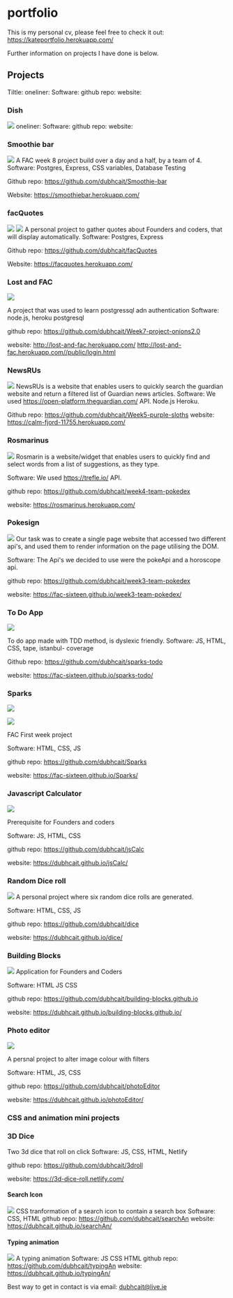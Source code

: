 # portfolio


This is my personal cv, please feel free to check it out: https://kateportfolio.herokuapp.com/

Further information on projects I have done is below. 

## Projects


Tiltle:
oneliner:
Software:
github repo: 
website:

### Dish
![](https://i.imgur.com/wjKlKEd.png)
oneliner:
Software:
github repo: 
website:


### Smoothie bar

![](https://i.imgur.com/G2cx6xm.png)
A FAC week 8 project build over a day and a half, by a team of 4. 
Software: Postgres, Express, CSS variables, Database Testing

Github repo: https://github.com/dubhcait/Smoothie-bar

Website: https://smoothiebar.herokuapp.com/

### facQuotes
![](https://i.imgur.com/ZrLbO7m.png)
![](https://i.imgur.com/oNK3LuB.png)
A personal project to gather quotes about Founders and coders, that will display automatically.
Software: Postgres, Express 

Github repo: https://github.com/dubhcait/facQuotes 

Website: https://facquotes.herokuapp.com/


### Lost and FAC

![](https://i.imgur.com/RmGF1fu.png)

A project that was used to learn postgressql adn authentication
Software: node.js, heroku postgresql

github repo: https://github.com/dubhcait/Week7-project-onions2.0

website: http://lost-and-fac.herokuapp.com/
      http://lost-and-fac.herokuapp.com//public/login.html 


### NewsRUs
![](https://i.imgur.com/1Z4ayCE.png)
NewsRUs is a website that enables users to quickly search the guardian website and return a filtered list of Guardian news articles.
Software: We used https://open-platform.theguardian.com/ API. Node.js Heroku.

Github repo: https://github.com/dubhcait/Week5-purple-sloths 
website: https://calm-fjord-11755.herokuapp.com/


### Rosmarinus
![](https://i.imgur.com/Dn2hJp0.png)
Rosmarin is a website/widget that enables users to quickly find and select words from a list of suggestions, as they type. 

Software: We used https://trefle.io/ API.

github repo: https://github.com/dubhcait/week4-team-pokedex

website: https://rosmarinus.herokuapp.com/

### Pokesign
![](https://i.imgur.com/UlkCgEz.png)
Our task was to create a single page website that accessed two different api's, and used them to render information on the page utilising the DOM.

Software: The Api's we decided to use were the pokeApi and a horoscope api.

github repo: https://github.com/dubhcait/week3-team-pokedex

website: https://fac-sixteen.github.io/week3-team-pokedex/

### To Do App
![](https://i.imgur.com/uVcAhL1.png)

To do app made with TDD method, is dyslexic friendly.
Software: JS, HTML, CSS, tape, istanbul- coverage

Github repo: https://github.com/dubhcait/sparks-todo

website: https://fac-sixteen.github.io/sparks-todo/

### Sparks
![](https://i.imgur.com/1Vdjmj4.png)

![](https://i.imgur.com/6LN4Pxb.png)

FAC First week project 

Software: HTML, CSS, JS

github repo: https://github.com/dubhcait/Sparks

website: https://fac-sixteen.github.io/Sparks/


### Javascript Calculator
![](https://i.imgur.com/Zknp5pF.png)

Prerequisite for Founders and coders

Software: JS, HTML, CSS

github repo: https://github.com/dubhcait/jsCalc

website: https://dubhcait.github.io/jsCalc/

### Random Dice roll
![](https://i.imgur.com/Tuwz9TK.png)
A personal project where six random dice rolls are generated.

Software: HTML, CSS, JS

github repo: https://github.com/dubhcait/dice

website: https://dubhcait.github.io/dice/

### Building Blocks
![](https://i.imgur.com/EaeIro2.jpg)
Application for Founders and Coders

Software: HTML JS CSS

github repo: https://github.com/dubhcait/building-blocks.github.io

website: https://dubhcait.github.io/building-blocks.github.io/

### Photo editor

![](https://i.imgur.com/KsWe92G.png)

A persnal project to alter image colour with filters

Software: HTML, JS, CSS

github repo: https://github.com/dubhcait/photoEditor

website: https://dubhcait.github.io/photoEditor/

### CSS and animation mini projects

### 3D Dice
Two 3d dice that roll on click
Software: JS, CSS, HTML, Netlify

github repo: https://github.com/dubhcait/3droll

website: https://3d-dice-roll.netlify.com/

#### Search Icon
![](https://i.imgur.com/knRcycS.png)
CSS tranformation of a search icon to contain a search box
Software: CSS, HTML
github repo: https://github.com/dubhcait/searchAn
website: https://dubhcait.github.io/searchAn/

#### Typing animation
![](https://i.imgur.com/cOP8Sic.png)
A typing animation
Software: JS CSS HTML
github repo: https://github.com/dubhcait/typingAn
website: https://dubhcait.github.io/typingAn/


Best way to get in contact is via email: dubhcait@live.ie
